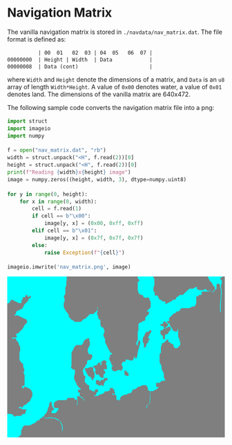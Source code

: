 # Navigation Matrix
The vanilla navigation matrix is stored in `./navdata/nav_matrix.dat`.
The file format is defined as:
```
          | 00  01   02  03 | 04  05   06  07 |
00000000  | Height | Width  | Data            |
00000008  | Data (cont)                       |
```
where `Width` and `Height` denote the dimensions of a matrix, and `Data` is an `u8` array of length `Width*Height`.
A value of `0x00` denotes water, a value of `0x01` denotes land.
The dimensions of the vanilla matrix are 640x472.

The following sample code converts the navigation matrix file into a png:
```python
import struct
import imageio
import numpy

f = open("nav_matrix.dat", "rb")
width = struct.unpack("<H", f.read(2))[0]
height = struct.unpack("<H", f.read(2))[0]
print(f"Reading {width}x{height} image")
image = numpy.zeros((height, width, 3), dtype=numpy.uint8)

for y in range(0, height):
    for x in range(0, width):
        cell = f.read(1)
        if cell == b"\x00":
            image[y, x] = (0x00, 0xff, 0xff)
        elif cell == b"\x01":
            image[y, x] = (0x7f, 0x7f, 0x7f)
        else:
            raise Exception(f"{cell}")

imageio.imwrite('nav_matrix.png', image)
```
![image](nav_matrix.png)
